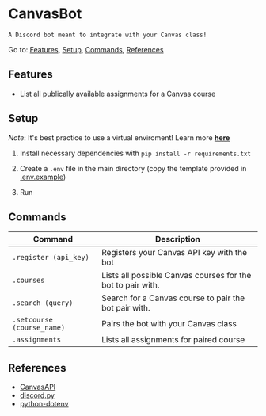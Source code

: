 # CanvasBot

    A Discord bot meant to integrate with your Canvas class!

Go to:
[Features](#features),
[Setup](#setup),
[Commands](#commands),
[References](#references)

## Features

- List all publically available assignments for a Canvas course

## Setup

*Note*: It's best practice to use a virtual enviroment! Learn more [**here**](https://realpython.com/python-virtual-environments-a-primer/)

1) Install necessary dependencies with `pip install -r requirements.txt`

2) Create a `.env` file in the main directory (copy the template provided in [.env.example](.env.example))

3) Run

## Commands

| Command                    | Description                                                                                 |
| -------------------------- | ------------------------------------------------------------------------------------------- |
| `.register (api_key)`      | Registers your Canvas API key with the bot                                                  |
| `.courses`                 | Lists all possible Canvas courses for the bot to pair with. |
| `.search (query)`          | Search for a Canvas course to pair the bot pair with.      |
| `.setcourse (course_name)` | Pairs the bot with your Canvas class                                           |
| `.assignments`             | Lists all assignments for paired course                                                     |

## References

- [CanvasAPI](https://github.com/ucfopen/canvasapi)
- [discord.py](https://discordpy.readthedocs.io/en/stable/)
- [python-dotenv](https://discordpy.readthedocs.io/en/stable/)
